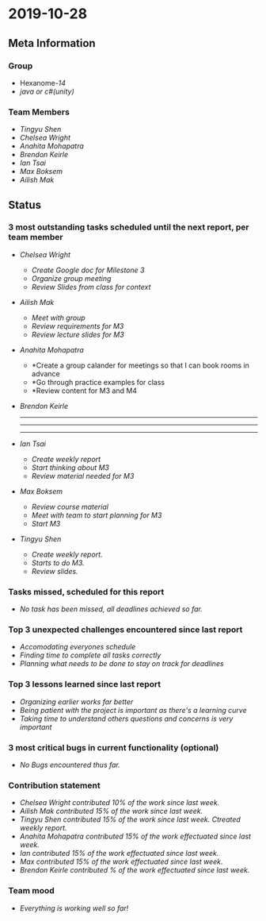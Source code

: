 # 2019-10-28

## Meta Information

### Group

 * Hexanome-*14*
 * *java or c#(unity)*

### Team Members

 * *Tingyu Shen*
 * *Chelsea Wright*
 * *Anahita Mohapatra*
 * *Brendon Keirle*
 * *Ian Tsai*
 * *Max Boksem*
 * *Ailish Mak*

## Status

### 3 most outstanding tasks scheduled until the next report, per team member

 * *Chelsea Wright*
   * *Create Google doc for Milestone 3*
   * *Organize group meeting*
   * *Review Slides from class for context*
   
   
 * *Ailish Mak*
   * *Meet with group*
   * *Review requirements for M3*
   * *Review lecture slides for M3*
 
 
 * *Anahita Mohapatra*
   * *Create a group calander for meetings so that I can book rooms in advance
   * *Go through practice examples for class
   * *Review content for M3 and M4
 
 * *Brendon Keirle*
   * **
   * **
   * **
 
 
 * *Ian Tsai*
   * *Create weekly report*
   * *Start thinking about M3*
   * *Review material needed for M3*


 * *Max Boksem*
   * *Review course material*
   * *Meet with team to start planning for M3*
   * *Start M3*
 
 
 * *Tingyu Shen*
   * *Create weekly report.*
   * *Starts to do M3.*
   * *Review slides.*



### Tasks missed, scheduled for this report

 * *No task has been missed, all deadlines achieved so far.*

### Top 3 unexpected challenges encountered since last report

 * *Accomodating everyones schedule*
 * *Finding time to complete all tasks correctly*
 * *Planning what needs to be done to stay on track for deadlines*
 

### Top 3 lessons learned since last report

   * *Organizing earlier works far better*
   * *Being patient with the project is important as there's a learning curve*
   * *Taking time to understand others questions and concerns is very important*

### 3 most critical bugs in current functionality (optional)

 * *No Bugs encountered thus far.*

### Contribution statement

 * *Chelsea Wright contributed 10% of the work since last week.*
 * *Ailish Mak contributed 15% of the work since last week.*
 * *Tingyu Shen contributed 15% of the work since last week. Ctreated weekly report.*
 * *Anahita Mohapatra contributed 15% of the work effectuated since last week.*
 * *Ian contributed 15% of the work effectuated since last week.*
 * *Max contributed 15% of the work effectuated since last week.*
 * *Brendon Keirle contributed % of the work effectuated since last week.*

### Team mood

 * *Everything is working well so far!*

